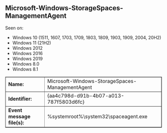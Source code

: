 ## Microsoft-Windows-StorageSpaces-ManagementAgent

Seen on:
* Windows 10 (1511, 1607, 1703, 1709, 1803, 1809, 1903, 1909, 2004, 20H2)
* Windows 11 (21H2)
* Windows 2012
* Windows 2016
* Windows 2019
* Windows 8.0
* Windows 8.1

<table border="1" class="docutils">
  <tbody>
    <tr>
      <td><b>Name:</b></td>
      <td>Microsoft-Windows-StorageSpaces-ManagementAgent</td>
    </tr>
    <tr>
      <td><b>Identifier:</b></td>
      <td>{aa4c798d-d91b-4b07-a013-787f5803d6fc}</td>
    </tr>
    <tr>
      <td><b>Event message file(s):</b></td>
      <td>%systemroot%\system32\spaceagent.exe</td>
    </tr>
  </tbody>
</table>

&nbsp;

